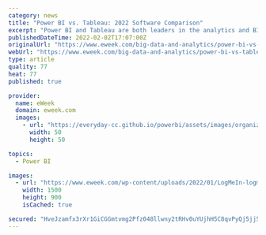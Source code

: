 ```yaml
---
category: news
title: "Power BI vs. Tableau: 2022 Software Comparison"
excerpt: "Power BI and Tableau are both leaders in the analytics and BI sector. But which is best in terms of features, pricing, use case, and applications?"
publishedDateTime: 2022-02-02T17:07:00Z
originalUrl: "https://www.eweek.com/big-data-and-analytics/power-bi-vs-tableau/"
webUrl: "https://www.eweek.com/big-data-and-analytics/power-bi-vs-tableau/"
type: article
quality: 77
heat: 77
published: true

provider:
  name: eWeek
  domain: eweek.com
  images:
    - url: "https://everyday-cc.github.io/powerbi/assets/images/organizations/eweek.com-50x50.jpg"
      width: 50
      height: 50

topics:
  - Power BI

images:
  - url: "https://www.eweek.com/wp-content/uploads/2022/01/LogMeIn-logmeinthumb-collaboration.jpeg"
    width: 1500
    height: 900
    isCached: true

secured: "HveJzamfx3rXr1GiCGGmtvmg2Pfz048llwny2tRHv0uYUjhH5C8qvPyQj5jj5MN+BMYN1jlDGw+kAcYC7sasDZ+//tG5P6xmgmZTGOBCq428UF678rLD1eulILv0bQTBiutpxOdiypZ7eLfUPUS1wrlV1PSkmOdqPyYebzCypmevd+n36rWxV/3xhVR+HOii35yvZgigpNlD9Kg8edcBMO9V3KCcf/RNlDssy2x3Rn518G5c/F0q1LTSc9UxYKgJwnnmiYF+udlecw662rIllfGbBMGb7pE4gVpTEJyn8YGvIF7QHX6YGr+ffylIGnBTA7E3cL5yXnv/L8QrPDI7AzpWb5XJOHsyqjrdWLOYHJY=;9J9NPhbAh3m/L/gBKvr2dA=="
---
```


